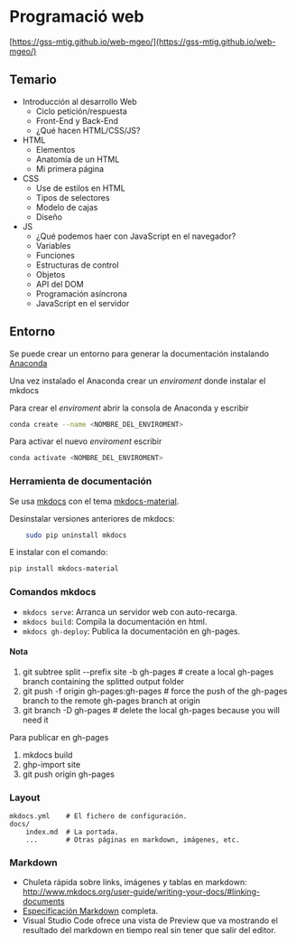 # Programació web

[https://gss-mtig.github.io/web-mgeo/](https://gss-mtig.github.io/web-mgeo/)

## Temario

* Introducción al desarrollo Web
    * Ciclo petición/respuesta
    * Front-End y Back-End
    * ¿Qué hacen HTML/CSS/JS?
* HTML
    * Elementos
    * Anatomía de un HTML
    * Mi primera página
* CSS
    * Use de estilos en HTML
    * Tipos de selectores
    * Modelo de cajas
    * Diseño
* JS
    * ¿Qué podemos haer con JavaScript en el navegador?
    * Variables
    * Funciones
    * Estructuras de control
    * Objetos
    * API del DOM
    * Programación asíncrona
    * JavaScript en el servidor

## Entorno

Se puede crear un entorno para generar la documentación instalando [Anaconda](https://www.anaconda.com/)

Una vez instalado el Anaconda crear un *enviroment* donde instalar el mkdocs

Para crear el *enviroment* abrir la consola de Anaconda y escribir
```bash
conda create --name <NOMBRE_DEL_ENVIROMENT>
```

Para activar el nuevo *enviroment* escribir
```bash
conda activate <NOMBRE_DEL_ENVIROMENT>
```

### Herramienta de documentación

Se usa [mkdocs](http://mkdocs.org) con el tema [mkdocs-material](https://squidfunk.github.io/mkdocs-material/).

Desinstalar versiones anteriores de mkdocs:

```bash
    sudo pip uninstall mkdocs
```

E instalar con el comando:

```bash
pip install mkdocs-material
```

### Comandos mkdocs

* `mkdocs serve`: Arranca un servidor web con auto-recarga.
* `mkdocs build`: Compila la documentación en html.
* `mkdocs gh-deploy`: Publica la documentación en gh-pages.

#### Nota
    
1. git subtree split --prefix site -b gh-pages # create a local gh-pages branch containing the splitted output folder
2. git push -f origin gh-pages:gh-pages # force the push of the gh-pages branch to the remote gh-pages branch at origin
3. git branch -D gh-pages # delete the local gh-pages because you will need it

Para publicar en gh-pages

1. mkdocs build
2. ghp-import site
3. git push origin gh-pages

### Layout

    mkdocs.yml    # El fichero de configuración.
    docs/
        index.md  # La portada.
        ...       # Otras páginas en markdown, imágenes, etc.

### Markdown

* Chuleta rápida sobre links, imágenes y tablas en markdown: http://www.mkdocs.org/user-guide/writing-your-docs/#linking-documents
* [Especificación Markdown](http://spec.commonmark.org/0.28/) completa.
* Visual Studio Code ofrece una vista de Preview que va mostrando el resultado del markdown en tiempo real sin tener que salir del editor.
